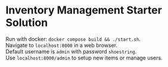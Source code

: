 # Inventory Management Starter Solution

Run with docker: `docker compose build && ./start.sh`.  
Navigate to `localhost:8000` in a web browser.  
Default username is `admin` with password `shoestring`.  
Use `localhost:8000/admin` to setup new items or manage users.  
